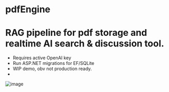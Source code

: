 # pdfEngine 
# RAG pipeline for pdf storage and realtime AI search & discussion tool. 
- Requires active OpenAI key
- Run ASP.NET migrations for EF/SQLite
- WIP demo, obv not production ready.
- 
![image](https://github.com/user-attachments/assets/e18ab940-a5bf-4c32-b321-94b5950f56d7)


